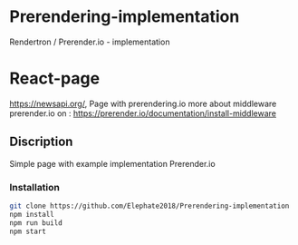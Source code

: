 # Prerendering-implementation
Rendertron / Prerender.io - implementation

# React-page
https://newsapi.org/,   Page with prerendering.io 
more about middleware prerender.io on :
https://prerender.io/documentation/install-middleware


## Discription

Simple page with example implementation Prerender.io


### Installation

```sh
git clone https://github.com/Elephate2018/Prerendering-implementation
npm install 
npm run build
npm start
```
